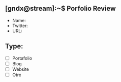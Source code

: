 ## [gndx@stream]:~\$ Porfolio Review

- Name:
- Twitter:
- URL:

## Type:

- [ ] Portafolio
- [ ] Blog
- [ ] Website
- [ ] Otro
